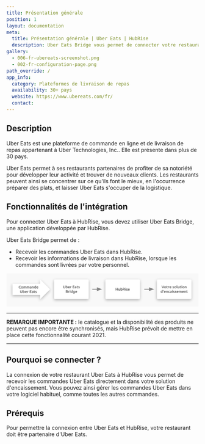 ```yaml
---
title: Présentation générale
position: 1
layout: documentation
meta:
  title: Présentation générale | Uber Eats | HubRise
  description: Uber Eats Bridge vous permet de connecter votre restaurant Uber Eats à HubRise, et de recevoir vos commandes Uber Eats dans votre solution d'encaissement.
gallery:
  - 006-fr-ubereats-screenshot.png
  - 002-fr-configuration-page.png
path_override: /
app_info:
  category: Plateformes de livraison de repas
  availability: 30+ pays
  website: https://www.ubereats.com/fr/
  contact: 
---
```


## Description

Uber Eats est une plateforme de commande en ligne et de livraison de repas appartenant à Uber Technologies, Inc.. Elle est présente dans plus de 30 pays.

Uber Eats permet à ses restaurants partenaires de profiter de sa notoriété pour développer leur activité et trouver de nouveaux clients. Les restaurants peuvent ainsi se concentrer sur ce qu'ils font le mieux, en l'occurrence préparer des plats, et laisser Uber Eats s'occuper de la logistique.

## Fonctionnalités de l'intégration

Pour connecter Uber Eats à HubRise, vous devez utiliser Uber Eats Bridge, une application développée par HubRise.

Uber Eats Bridge permet de :

- Recevoir les commandes Uber Eats dans HubRise.
- Recevoir les informations de livraison dans HubRise, lorsque les commandes sont livrées par votre personnel.

![Schéma du flux de connexion entre Uber Eats, Uber Eats Bridge et HubRise](../images/000-fr-2x-connection-diagram.png)

---

**REMARQUE IMPORTANTE :** le catalogue et la disponibilité des produits ne peuvent pas encore être synchronisés, mais HubRise prévoit de mettre en place cette fonctionnalité courant 2021.

---

## Pourquoi se connecter ?

La connexion de votre restaurant Uber Eats à HubRise vous permet de recevoir les commandes Uber Eats directement dans votre solution d'encaissement. Vous pouvez ainsi gérer les commandes Uber Eats dans votre logiciel habituel, comme toutes les autres commandes.

## Prérequis

Pour permettre la connexion entre Uber Eats et HubRise, votre restaurant doit être partenaire d'Uber Eats.

